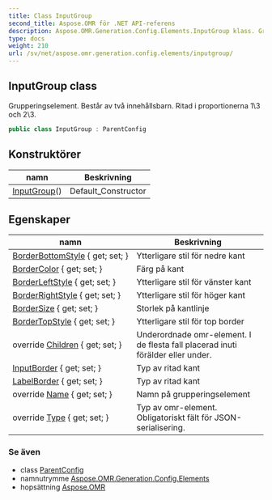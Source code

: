 ```yaml
---
title: Class InputGroup
second_title: Aspose.OMR för .NET API-referens
description: Aspose.OMR.Generation.Config.Elements.InputGroup klass. Grupperingselement. Består av två innehållsbarn. Ritad i proportionerna 13 och 23.
type: docs
weight: 210
url: /sv/net/aspose.omr.generation.config.elements/inputgroup/
---
```

## InputGroup class

Grupperingselement. Består av två innehållsbarn. Ritad i proportionerna 1\3 och 2\3.

```csharp
public class InputGroup : ParentConfig
```

## Konstruktörer

| namn | Beskrivning |
| --- | --- |
| [InputGroup](inputgroup/)() | Default_Constructor |

## Egenskaper

| namn | Beskrivning |
| --- | --- |
| [BorderBottomStyle](../../aspose.omr.generation.config.elements/inputgroup/borderbottomstyle/) { get; set; } | Ytterligare stil för nedre kant |
| [BorderColor](../../aspose.omr.generation.config.elements/inputgroup/bordercolor/) { get; set; } | Färg på kant |
| [BorderLeftStyle](../../aspose.omr.generation.config.elements/inputgroup/borderleftstyle/) { get; set; } | Ytterligare stil för vänster kant |
| [BorderRightStyle](../../aspose.omr.generation.config.elements/inputgroup/borderrightstyle/) { get; set; } | Ytterligare stil för höger kant |
| [BorderSize](../../aspose.omr.generation.config.elements/inputgroup/bordersize/) { get; set; } | Storlek på kantlinje |
| [BorderTopStyle](../../aspose.omr.generation.config.elements/inputgroup/bordertopstyle/) { get; set; } | Ytterligare stil för top border |
| override [Children](../../aspose.omr.generation.config.elements/inputgroup/children/) { get; set; } | Underordnade omr-element. I de flesta fall placerad inuti förälder eller under. |
| [InputBorder](../../aspose.omr.generation.config.elements/inputgroup/inputborder/) { get; set; } | Typ av ritad kant |
| [LabelBorder](../../aspose.omr.generation.config.elements/inputgroup/labelborder/) { get; set; } | Typ av ritad kant |
| override [Name](../../aspose.omr.generation.config.elements/inputgroup/name/) { get; set; } | Namn på grupperingselement |
| override [Type](../../aspose.omr.generation.config.elements/inputgroup/type/) { get; set; } | Typ av omr-element. Obligatoriskt fält för JSON-serialisering. |

### Se även

* class [ParentConfig](../../aspose.omr.generation.config/parentconfig/)
* namnutrymme [Aspose.OMR.Generation.Config.Elements](../../aspose.omr.generation.config.elements/)
* hopsättning [Aspose.OMR](../../)


